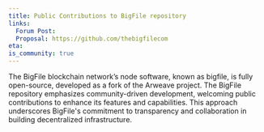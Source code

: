 ```yaml
---
title: Public Contributions to BigFile repository
links:
  Forum Post:
  Proposal: https://github.com/thebigfilecom
eta:
is_community: true
---
```


The BigFile blockchain network’s node software, known as bigfile, is fully open-source, developed as a fork of the Arweave project. The BigFile repository emphasizes community-driven development, welcoming public contributions to enhance its features and capabilities. This approach underscores BigFile's commitment to transparency and collaboration in building decentralized infrastructure.
